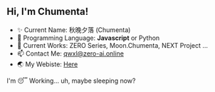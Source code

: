 ## Hi, I'm Chumenta!

- ✨ Current Name: 秋晚夕落 (Chumenta)
- 🤔 Programming Language: **Javascript** or Python
- 🔭 Current Works: ZERO Series, Moon.Chumenta, NEXT Project ...
- 📫 Contact Me: qwxl@zero-ai.online
- 🌏 My Webiste: [Here](https://qwxl.zero-ai.online)

I'm 😴 Working... uh, maybe sleeping now?

<!--
**QWXL/QWXL** is a ✨ _special_ ✨ repository because its `README.md` (this file) appears on your GitHub profile.

Here are some ideas to get you started:

- 🔭 I’m currently working on ...
- 🌱 I’m currently learning ...
- 👯 I’m looking to collaborate on ...
- 🤔 I’m looking for help with ...
- 💬 Ask me about ...
- 📫 How to reach me: ...
- 😄 Pronouns: ...
- ⚡ Fun fact: ...
-->
